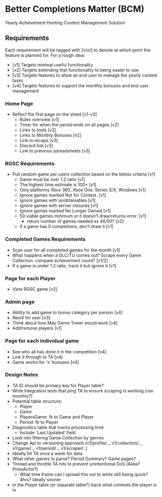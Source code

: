 # Better Completions Matter (BCM)
Yearly Achievement Hunting Contest Management Solution

## Requirements

Each requirement will be tagged with [v(x)] to denote at which point the feature is planned for. For a rough idea:

- [v1] Targets minimal useful functionality
- [v2] Targets extending that functionality to being easier to use
- [v3] Targets features to allow an end user to manage the yearly contest tasks
- [v4] Targets features to support the monthly bonuses and end user management

### Home Page

- Reflect the first page on the sheet [v1-v3]
  - Rules overview [v1]
  - Timer for when the period ends on all pages [v2]
  - Links to tools [v2]
  - Links to Monthly Bonuses [v2]
  - Link to recaps [v3]
  - Discord link [v3]
  - Link to previous spreadsheets [v3]

### RGSC Requirements

- Pull random game per users collection based on the below criteria [v1]
  - Game must be over 1.2 ratio [v1]
  - The highest time estimate is 100+ [v1]
  - Only platforms Xbox 360, Xbox One, Series S/X, Windows [v1]
  - Ignore games marked Not for Contest. [v1]
  - Ignore games with unobtainables [v1]
  - Ignore games with server closures [v1]
  - Ignore games marked No Longer Owned [v1]
  - 50 viable games minimum or it doesn't draw/returns error. [v1]
    - return number of games needed ex 46/50? [v2]
  - if a game has 0 completions, don't draw it [v1]

### Completed Games Requirements

- Scan user for all completed games for the month [v1]
- What happens when a DLC/TU comes out? Scrape every Game Collection. compare achievement count? [v1/2]
- If a game is under 1.2 ratio, track it but ignore it [v1]

### Page for each Player

- View RGSC game [v2]

### Admin page

- Ability to add game to bonus category per person [v4]
- Reroll for user [v3]
- Think about how May Genre Tower would work [v4]
- Add/remove players [v1]

### Page for each individual game

- See who all has done it in the competition [v4]
- Link it through to TA [v4]
- Game works for 'x' bonuses [v4]

### Design Notes

- TA ID should be primary key for Player table?
- Write Integration tests that ping TA to ensure scraping is working (run monthly?)
- Potential table structure:
  - Player
  - Game
  - PlayersGame: fk to Game and Player
  - Period: fk to Player
- Diagnostics table that tracks processing time
  - Include 'Last Updated' field
- Look into filtering Game Collection by genres
- Change Api to versioning approach (v1/profile/.., v1/collection/.., v1/game/.., v1/period/.., v1/scraper/..)
- Ideally hit TA once a week for data
- What other games to parse? Period Summary? Game pages?
- Thread and throttle TA hits to prevent unintentional DoS (Akka? ProtoActor?)
  - What time frame can I spread this out to while still being quick? 4hrs? Ideally sooner
- In the Player table (or separate table?) track what contests the player is in
  